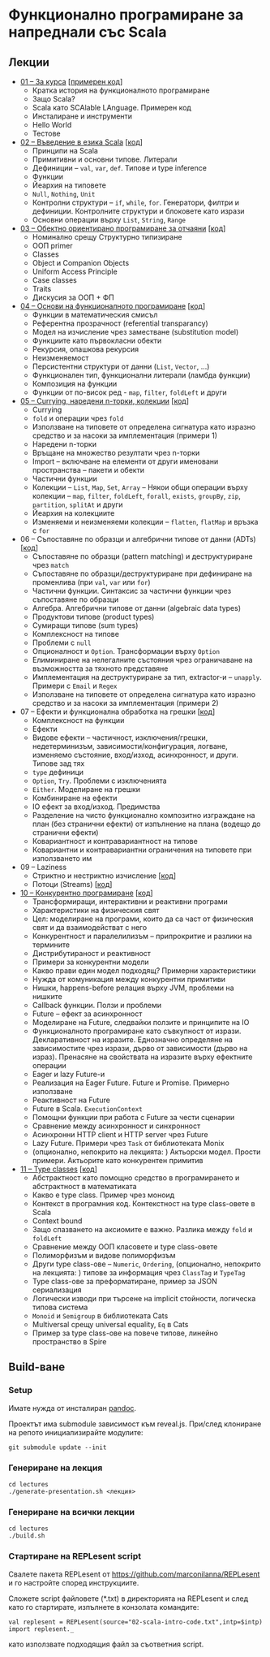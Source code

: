 # Функционално програмиране за напреднали със Scala

## Лекции

* [01 – За курса](https://scala-fmi.github.io/scala-fmi-2019/lectures/01-intro.html) \[[примерен код](lectures/examples/01-intro)\]
  - Кратка история на функционалното програмиране
  - Защо Scala?
  - Scala като SCAlable LAnguage. Примерен код
  - Инсталиране и инструменти
  - Hello World
  - Тестове
* [02 – Въведение в езика Scala](https://scala-fmi.github.io/scala-fmi-2019/lectures/02-scala-intro.html) \[[код](lectures/02-scala-intro-code.txt)\]
  - Принципи на Scala
  - Примитивни и основни типове. Литерали
  - Дефиниции – `val`, `var`, `def`. Типове и type inference
  - Функции
  - Йеархия на типовете
  - `Null`, `Nothing`, `Unit`
  - Контролни структури – `if`, `while`, `for`. Генератори, филтри и дефиниции. Контролните структури и блоковете като изрази
  - Основни операции върху `List`, `String`, `Range`
* [03 – Обектно ориентирано програмиране за отчаяни](https://scala-fmi.github.io/scala-fmi-2019/lectures/03-oop.html) \[[код](lectures/examples/03-oop/)\]
  - Номинално срещу Структурно типизиране
  - ООП primer
  - Classes
  - Object и Companion Objects
  - Uniform Access Principle
  - Case classes
  - Traits
  - Дискусия за ООП + ФП
* [04 – Основи на функционалното програмиране](https://scala-fmi.github.io/scala-fmi-2019/lectures/04-functional-programming-basics.html) \[[код](lectures/04-functional-programming-basics-code.txt)\]
  - Функции в математическия смисъл
  - Референтна прозрачност (referential transparancy)
  - Модел на изчисление чрез заместване (substitution model)
  - Функциите като първокласни обекти
  - Рекурсия, опашкова рекурсия
  - Неизменяемост
  - Персистентни структури от данни (`List`, `Vector`, ...)
  - Функционален тип, функционални литерали (ламбда функции)
  - Композиция на функции
  - Функции от по-висок ред - `map`, `filter`, `foldLeft` и други
* [05 – Currying, наредени n-торки, колекции](https://scala-fmi.github.io/scala-fmi-2019/lectures/05-currying-tuples-collections.html) \[[код](lectures/05-currying-tuples-collections.txt)\]
  - Currying
  - `fold` и операции чрез `fold`
  - Използване на типовете от определена сигнатура като изразно средство и за насоки за имплементация (примери 1)
  - Наредени n-торки
  - Връщане на множество резултати чрез n-торки
  - Import – включване на елементи от други именовани пространства – пакети и обекти
  - Частични функции
  - Колекции – `List`, `Map`, `Set`, `Array`
  – Някои общи операции върху колекции – `map`, `filter`, `foldLeft`, `forall`, `exists`, `groupBy`, `zip`, `partition`, `splitAt` и други 
  - Йеархия на колекциите
  - Изменяеми и неизменяеми колекции
  – `flatten`, `flatMap` и връзка с `for`
* 06 – Съпоставяне по образци и алгебрични типове от данни (ADTs) \[[код](lectures/06-pattern-matching-and-adts.txt)\]
  - Съпоставяне по образци (pattern matching) и деструктуриране чрез `match`
  - Съпоставяне по образци/деструктуриране при дефиниране на променлива (при `val`, `var` или `for`)
  - Частични функции. Синтаксис за частични функции чрез съпоставяне по образци
  - Алгебра. Алгебрични типове от данни (algebraic data types)
  - Продуктови типове (product types)
  - Сумиращи типове (sum types)
  - Комплексност на типове
  - Проблеми с `null`
  - Опционалност и `Option`. Трансформации върху `Option`
  - Елиминиране на нелегалните състояния чрез ограничаване на възможността за тяхното представяне
  - Имплементация на деструктуриране за тип, extractor-и – `unapply`. Примери с `Email` и `Regex`
  - Използване на типовете от определена сигнатура като изразно средство и за насоки за имплементация (примери 2)
* 07 – Ефекти и функционална обработка на грешки \[[код](lectures/07-effects-and-functional-error-handling.txt)\]
  - Комплексност на функции
  - Ефекти
  - Видове ефекти – частичност, изключения/грешки, недетерминизъм, зависимости/конфигурация, логване, изменяемо състояние, вход/изход, асинхронност, и други. Типове зад тях
  - `type` дефиници
  - `Option`, `Try`. Проблеми с изключенията
  - `Either`. Моделиране на грешки
  - Комбиниране на ефекти
  - IO ефект за вход/изход. Предимства
  - Разделение на чисто функционално композитно изграждане на план (без странични ефекти) от изпълнение на плана (водещо до странични ефекти)
  - Ковариантност и контравариантност на типове
  - Ковариантни и контравариантни ограничения на типовете при използването им
* 09 – Laziness
  - Стриктно и нестриктно изчисление \[[код](lectures/09-LazyEval.txt)\]
  - Потоци (Streams) \[[код](lectures/09-Streems.txt)\]
* [10 – Конкурентно програмиране](https://scala-fmi.github.io/scala-fmi-2019/lectures/10-concurrency.html) \[[код](lectures/examples/10-concurrency)\]
  - Трансформиращи, интерактивни и реактивни програми
  - Характеристики на физическия свят
  - Цел: моделиране на програми, които да са част от физическия свят и да взаимодействат с него
  - Конкурентност и паралелилизъм – припрокритие и разлики на термините
  - Дистрибутираност и реактивност
  - Примери за конкурентни модели
  - Какво прави един модел подходящ? Примерни характеристики
  - Нужда от комуникация между конкурентни примитиви
  - Нишки, happens-before релация върху JVM, проблеми на нишките
  - Callback функции. Ползи и проблеми
  - Future – ефект за асинхронност
  - Моделиране на Future, следвайки ползите и принципите на IO
  - Функционалното програмиране като съвкупност от изрази. Декларативност на изразите. Еднозначно определяне на зависимостите чрез изрази, дърво от зависимости (дърво на израз). Пренасяне на свойствата на изразите върху ефектните операции
  - Eager и lazy Future-и
  - Реализация на Eager Future. Future и Promise. Примерно използване
  - Реактивност на Future
  - Future в Scala. `ExecutionContext`
  - Помощни функции при работа с Future за чести сценарии
  - Сравнение между асинхронност и синхронност
  - Асинхронни HTTP client и HTTP server чрез Future
  - Lazy Future. Примери чрез `Task` от библиотеката Monix
  - (опционално, непокрито на лекцията: ) Актьорски модел. Прости примери. Актьорите като конкурентен примитив
* [11 – Type classes](https://scala-fmi.github.io/scala-fmi-2019/lectures/11-type-classes.html) \[[код](lectures/examples/11-type-classes)\]
  - Абстрактност като помощно средство в програмирането и абстрактност в математиката
  - Какво е type class. Пример чрез моноид
  - Контекст в програмния код. Контекстност на type class-овете в Scala
  - Context bound
  - Защо спазването на аксиомите е важно. Разлика между `fold` и `foldLeft`
  - Сравнение между ООП класовете и type class-овете
  - Полиморфизъм и видове полиморфизъм
  - Други type class-ове – `Numeric`, `Ordering`, (опционално, непокрито на лекцията: ) типове за информация чрез `ClassTag` и `TypeTag` 
  - Type class-ове за преформатиране, пример за JSON сериализация
  - Логически изводи при търсене на implicit стойности, логическа типова система
  - `Monoid` и `Semigroup` в библиотеката Cats
  - Multiversal срещу universal equality, `Eq` в Cats
  - Пример за type class-ове на повече типове, линейно пространство в Spire

## Build-ване

### Setup

Имате нужда от инсталиран [pandoc](https://pandoc.org/installing.html).

Проектът има submodule зависимост към reveal.js. При/след клониране на репото инициализирайте модулите:

    git submodule update --init

### Генериране на лекция

    cd lectures
    ./generate-presentation.sh <лекция>

### Генериране на всички лекции

    cd lectures
    ./build.sh

### Стартиране на REPLesent script

Свалете пакета REPLesent от https://github.com/marconilanna/REPLesent и го настройте според инструкциите.

Сложете script файловете (*.txt) в директорията на REPLesent и след като го стартирате, изпълнете в конзолата командите:

    val replesent = REPLesent(source="02-scala-intro-code.txt",intp=$intp)
    import replesent._

като използвате подходящия файл за съответния script.
